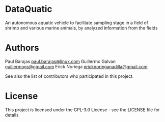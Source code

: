 # DataQuatic
An autonomous aquatic vehicle to facilitate sampling stage in a field of shrimp and various marine animals, by analyzed information from the fields

Authors
=======================================================================
Paul Barajas <paul.barajas@linux.com>
Guillermo Galvan <guillermogs@gmail.com>
Erick Noriega <ericknoriegapadilla@gmail.com>

See also the list of contributors who participated in this project.

License
=======================================================================
This project is licensed under the GPL-3.0 License - see the LICENSE file for details
